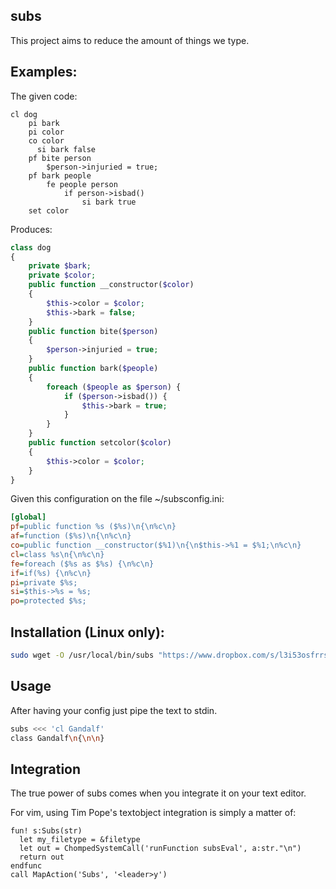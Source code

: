 ## subs

This project aims to reduce the amount of things we type.


## Examples:

The given code:

```
cl dog
    pi bark
    pi color
    co color
      si bark false
    pf bite person
        $person->injuried = true;
    pf bark people
        fe people person
            if person->isbad()
                si bark true
    set color
```

Produces:

```php
class dog
{
    private $bark;
    private $color;
    public function __constructor($color)
    {
        $this->color = $color;
        $this->bark = false;
    }
    public function bite($person)
    {
        $person->injuried = true;
    }
    public function bark($people)
    {
        foreach ($people as $person) {
            if ($person->isbad()) {
                $this->bark = true;
            }
        }
    }
    public function setcolor($color)
    {
        $this->color = $color;
    }
}
```


Given this configuration on the file ~/subsconfig.ini:

```ini
[global]
pf=public function %s ($%s)\n{\n%c\n}
af=function ($%s)\n{\n%c\n}
co=public function __constructor($%1)\n{\n$this->%1 = $%1;\n%c\n}
cl=class %s\n{\n%c\n}
fe=foreach ($%s as $%s) {\n%c\n}
if=if(%s) {\n%c\n}
pi=private $%s;
si=$this->%s = %s;
po=protected $%s;
```

## Installation (Linux only):

```sh
sudo wget -O /usr/local/bin/subs "https://www.dropbox.com/s/l3i53osfrrs5mhr/subs" && sudo chmod +x /usr/local/bin/subs
```


## Usage

After having your config just pipe the text to stdin.

```sh
subs <<< 'cl Gandalf'
class Gandalf\n{\n\n}
```


## Integration

The true power of subs comes when you integrate it on your text editor.

For vim, using Tim Pope's textobject integration is simply a matter of:

```vimscript
fun! s:Subs(str)
  let my_filetype = &filetype
  let out = ChompedSystemCall('runFunction subsEval', a:str."\n")
  return out
endfunc
call MapAction('Subs', '<leader>y')
```

